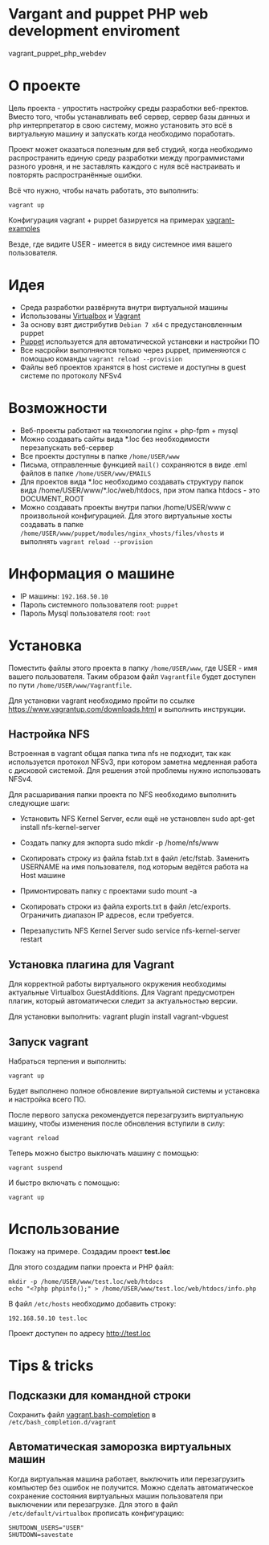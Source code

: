 Vargant and puppet PHP web development enviroment
=================================================

vagrant_puppet_php_webdev

# О проекте

Цель проекта - упростить настройку среды разработки веб-пректов. Вместо того, чтобы устанавливать веб сервер, сервер базы данных и php интерпретатор в свою систему, можно установить это всё в виртуальную машину и запускать когда необходимо поработать.

Проект может оказаться полезным для веб студий, когда необходимо распространить единую среду разработки между программистами разного уровня, и не заставлять каждого с нуля всё настраивать и повторять распространённые ошибки.

Всё что нужно, чтобы начать работать, это выполнить:

    vagrant up

Конфигурация vagrant + puppet базируется на примерах [vagrant-examples](https://github.com/patrickdlee/vagrant-examples)

Везде, где видите USER - имеется в виду системное имя вашего пользователя.

# Идея

* Среда разработки развёрнута внутри виртуальной машины
* Использованы [Virtualbox](https://www.virtualbox.org/) и [Vagrant](https://www.vagrantup.com/)
* За основу взят дистрибутив `Debian 7 x64` с предустановленным puppet
* [Puppet](http://puppetlabs.com/) используется для автоматической установки и настройки ПО
* Все насройки выполняются только через puppet, применяются с помощью команды `vagrant reload --provision`
* Файлы веб проектов хранятся в host системе и доступны в guest системе по протоколу NFSv4

# Возможности

* Веб-проекты работают на технологии nginx + php-fpm + mysql
* Можно создавать сайты вида *.loc без необходимости перезапускать веб-сервер
* Все проекты доступны в папке `/home/USER/www`
* Письма, отправленные функцией `mail()` сохраняются в виде .eml файлов в папке `/home/USER/www/EMAILS`
* Для проектов вида \*.loc необходимо создавать структуру папок вида /home/USER/www/\*.loc/web/htdocs, при этом папка htdocs - это DOCUMENT_ROOT
* Можно создавать проекты внутри папки /home/USER/www с произвольной конфигурацией. Для этого виртуальные хосты создавать в папке `/home/USER/www/puppet/modules/nginx_vhosts/files/vhosts` и выполнять ```vagrant reload --provision```

# Информация о машине

* IP машины: `192.168.50.10`
* Пароль системного пользователя root: `puppet`
* Пароль Mysql пользователя root: `root`

# Установка

Поместить файлы этого проекта в папку `/home/USER/www`, где USER - имя вашего пользователя. Таким образом файл `Vagrantfile` будет доступен по пути `/home/USER/www/Vagrantfile`.

Для установки vagrant необходимо пройти по ссылке https://www.vagrantup.com/downloads.html и выполнить инструкции.

## Настройка NFS

Встроенная в vagrant общая папка типа nfs не подходит, так как используется протокол NFSv3, при котором заметна медленная работа с дисковой системой. Для решения этой проблемы нужно использовать NFSv4.

Для расшаривания папки проекта по NFS необходимо выполнить следующие шаги:

* Установить NFS Kernel Server, если ещё не установлен
    sudo apt-get install nfs-kernel-server

* Создать папку для экпорта
    sudo mkdir -p /home/nfs/www

* Скопировать строку из файла fstab.txt в файл /etc/fstab. Заменить USERNAME на имя пользователя, под которым ведётся работа на Host машине

* Примонтировать папку с проектами
    sudo mount -a

* Скопировать строки из файла exports.txt в файл /etc/exports. Ограничить диапазон IP адресов, если требуется.

* Перезапустить NFS Kernel Server
    sudo service nfs-kernel-server restart

## Установка плагина для Vagrant

Для корректной работы виртуального окружения необходимы актуальные Virtualbox GuestAdditions. Для Vagrant предусмотрен плагин, который автоматически следит за актуальностью версии.

Для установки выполнить:
    vagrant plugin install vagrant-vbguest

## Запуск vagrant

Набраться терпения и выполнить:

    vagrant up

Будет выполнено полное обновление виртуальной системы и установка и настройка всего ПО.

После первого запуска рекомендуется перезагрузить виртуальную машину, чтобы изменения после обновления вступили в силу:

    vagrant reload

Теперь можно быстро выключать машину с помощью:

    vagrant suspend

И быстро включать с помощью:

    vagrant up

# Использование

Покажу на примере. Создадим проект **test.loc**

Для этого создадим папки проекта и PHP файл:

    mkdir -p /home/USER/www/test.loc/web/htdocs
    echo "<?php phpinfo();" > /home/USER/www/test.loc/web/htdocs/info.php

В файл `/etc/hosts` необходимо добавить строку:

    192.168.50.10 test.loc

Проект доступен по адресу http://test.loc

# Tips & tricks

## Подсказки для командной строки

Сохранить файл [vagrant.bash-completion](https://github.com/camptocamp/vagrant-debian-package/blob/master/debian/vagrant.bash-completion) в `/etc/bash_completion.d/vagrant`

## Автоматическая заморозка виртуальных машин

Когда виртуальная машина работает, выключить или перезагрузить компьютер без ошибок не получится. Можно сделать автоматическое сохранение состояния виртуальных машин пользователя при выключении или перезагрузке. Для этого в файл `/etc/default/virtualbox` прописать конфигурацию:

    SHUTDOWN_USERS="USER"
    SHUTDOWN=savestate
